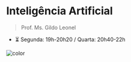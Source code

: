 <h1 id="cover-heading">
  Inteligência Artificial
</h1>


>  Prof. Ms. Gildo Leonel


- :hourglass_flowing_sand: Segunda: 19h-20h20 / Quarta: 20h40-22h

<!-- TODO: Set your background color or image. -->
![color](#3DDBBA)
